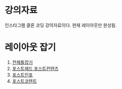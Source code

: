 # 강의자료
인스타그램 클론 코딩 강의자료이다.
현재 레이아웃만 완성됨.

# 레이아웃 잡기
1. [전체틀잡기](1.md)
1. [포스트헤드,포스트컨텐츠](2.md)
1. [포스트인포](3.md)
1. [포스트코텐트](4.md)